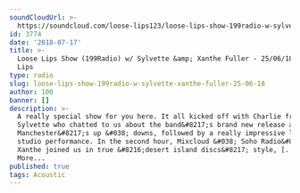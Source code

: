 ```yaml
---
soundCloudUrl: >-
  https://soundcloud.com/loose-lips123/loose-lips-show-199radio-w-sylvette-xanthe-fuller-250618
id: 3774
date: '2018-07-17'
title: >-
  Loose Lips Show (199Radio) w/ Sylvette &amp; Xanthe Fuller - 25/06/18 - Loose
  Lips
type: radio
slug: loose-lips-show-199radio-w-sylvette-xanthe-fuller-25-06-18
author: 100
banner: []
description: >-
  A really special show for you here. It all kicked off with Charlie from
  Sylvette who chatted to us about the band&#8217;s brand new release and
  Manchester&#8217;s up &#038; downs, followed by a really impressive live
  studio performance. In the second hour, Mixcloud &#038; Soho Radio&#8217;s
  Xanthe joined us in true &#8216;desert island discs&#8217; style, [...]Read
  More...
published: true
tags: Acoustic
---
```

